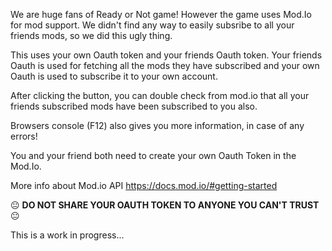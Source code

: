We are huge fans of Ready or Not game! However the game uses Mod.Io for mod support. We didn't find any way to easily subsribe to all your friends mods, so we did this ugly thing.

This uses your own Oauth token and your friends Oauth token. Your friends Oauth is used for fetching all the mods they have subscribed and your own Oauth is used to subscribe it to your own account.

After clicking the button, you can double check from mod.io that all your friends subscribed mods have been subscribed to you also.

Browsers console (F12) also gives you more information, in case of any errors!

You and your friend both need to create your own Oauth Token in the Mod.Io.

More info about Mod.io API https://docs.mod.io/#getting-started

😐 <b>DO NOT SHARE YOUR OAUTH TOKEN TO ANYONE YOU CAN'T TRUST</b> 😐


This is a work in progress...
